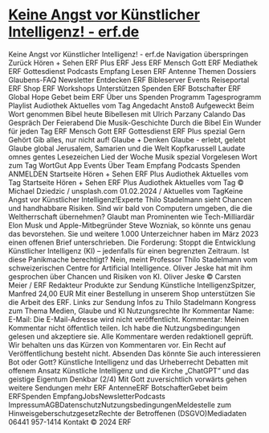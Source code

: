 # [Keine Angst vor Künstlicher Intelligenz! - erf.de](https://www.erf.de/hoeren-sehen/erf-plus/audiothek/aktuelles-vom-tag/keine-angst-vor-kuenstlicher-intelligenz/6719-7623)

Keine Angst vor Künstlicher Intelligenz! - erf.de Navigation überspringen Zurück Hören + Sehen ERF Plus ERF Jess ERF Mensch Gott ERF Mediathek ERF Gottesdienst Podcasts Empfang Lesen ERF Antenne Themen Dossiers Glaubens-FAQ Newsletter Entdecken ERF Bibleserver Events Reiseportal ERF Shop ERF Workshops Unterstützen Spenden ERF Botschafter ERF Global Hope Gebet beim ERF Über uns Spenden Programm Tagesprogramm Playlist Audiothek Aktuelles vom Tag Angedacht Anstoß Aufgeweckt Beim Wort genommen Bibel heute Bibellesen mit Ulrich Parzany Calando Das Gespräch Der Feierabend Die Musik-Geschichte Durch die Bibel Ein Wunder für jeden Tag ERF Mensch Gott ERF Gottesdienst ERF Plus spezial Gern Gehört Gib alles, nur nicht auf! Glaube + Denken Glaube - erlebt, gelebt Glaube global Jerusalem, Samarien und die Welt Kopfkarussell Laudate omnes gentes Lesezeichen Lied der Woche Musik spezial Vorgelesen Wort zum Tag WortGut App Events Über Team Empfang Podcasts Spenden ANMELDEN Startseite Hören + Sehen ERF Plus Audiothek Aktuelles vom Tag Startseite Hören + Sehen ERF Plus Audiothek Aktuelles vom Tag © Michael Dziedzic / unsplash.com 01.02.2024 / Aktuelles vom TagKeine Angst vor Künstlicher Intelligenz!Experte Thilo Stadelmann sieht Chancen und handhabbare Risiken. Sind wir bald von Computern umgeben, die die Weltherrschaft übernehmen? Glaubt man Prominenten wie Tech-Milliardär Elon Musk und Apple-Mitbegründer Steve Wozniak, so könnte uns genau das bevorstehen. Sie und weitere 1.000 Unterzeichner haben im März 2023 einen offenen Brief unterschrieben. Die Forderung: Stoppt die Entwicklung Künstlicher Intelligenz (KI) – jedenfalls für einen begrenzten Zeitraum. Ist diese Panikmache berechtigt? Nein, meint Professor Thilo Stadelmann vom schweizerischen Centre for Artificial Intelligence. Oliver Jeske hat mit ihm gesprochen über Chancen und Risiken von KI. Oliver Jeske © Carsten Meier / ERF Redakteur Produkte zur Sendung Künstliche IntelligenzSpitzer, Manfred 24,00 EUR Mit einer Bestellung in unserem Shop unterstützen Sie die Arbeit des ERF. Links zur Sendung Infos zu Thilo Stadelmann Kongress zum Thema Medien, Glaube und KI Nutzungsrechte Ihr Kommentar Name: E-Mail: Die E-Mail-Adresse wird nicht veröffentlicht. Kommentar: Meinen Kommentar nicht öffentlich teilen. Ich habe die Nutzungsbedingungen gelesen und akzeptiere sie. Alle Kommentare werden redaktionell geprüft. Wir behalten uns das Kürzen von Kommentaren vor. Ein Recht auf Veröffentlichung besteht nicht. Absenden Das könnte Sie auch interessieren Bot oder Gott? Künstliche Intelligenz und das Urheberrecht Debatten mit offenem Ansatz Künstliche Intelligenz und die Kirche „ChatGPT“ und das geistige Eigentum Denkbar (2/4) Mit Gott zuversichtlich vorwärts gehen weitere Sendungen mehr ERF AntenneERF BotschafterGebet beim ERFSpenden EmpfangJobsNewsletterPodcasts ImpressumAGBDatenschutzNutzungsbedingungenMeldestelle zum HinweisgeberschutzgesetzRechte der Betroffenen (DSGVO)Mediadaten 06441 957-1414 Kontakt © 2024 ERF